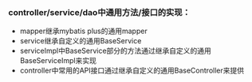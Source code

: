 ### controller/service/dao中通用方法/接口的实现：
* mapper继承mybatis plus的通用mapper
* service继承自定义的通用BaseService
* serviceImpl中BaseService部分的方法通过继承自定义的通用BaseServiceImpl来实现
* controller中常用的API接口通过继承自定义的通用BaseController来提供
